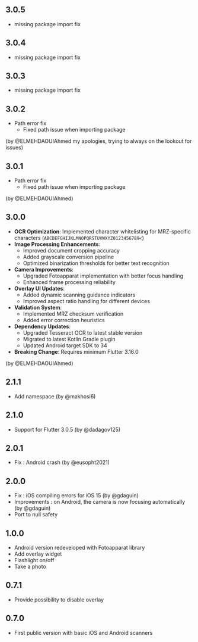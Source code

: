 ## 3.0.5

* missing package import fix

## 3.0.4

* missing package import fix

## 3.0.3

* missing package import fix

## 3.0.2
* Path error fix
  - Fixed path issue when importing package

(by @ELMEHDAOUIAhmed my apologies, trying to always on the lookout for issues)

## 3.0.1
* Path error fix
  - Fixed path issue when importing package

(by @ELMEHDAOUIAhmed)

## 3.0.0

* **OCR Optimization**: Implemented character whitelisting for MRZ-specific characters (`ABCDEFGHIJKLMNOPQRSTUVWXYZ0123456789<`)
* **Image Processing Enhancements**:
  - Improved document cropping accuracy
  - Added grayscale conversion pipeline
  - Optimized binarization thresholds for better text recognition
* **Camera Improvements**:
  - Upgraded Fotoapparat implementation with better focus handling
  - Enhanced frame processing reliability
* **Overlay UI Updates**:
  - Added dynamic scanning guidance indicators
  - Improved aspect ratio handling for different devices
* **Validation System**:
  - Implemented MRZ checksum verification
  - Added error correction heuristics
* **Dependency Updates**:
  - Upgraded Tesseract OCR to latest stable version
  - Migrated to latest Kotlin Gradle plugin
  - Updated Android target SDK to 34
* **Breaking Change**: Requires minimum Flutter 3.16.0

(by @ELMEHDAOUIAhmed)


## 2.1.1

* Add namespace (by @makhosi6)

## 2.1.0

* Support for Flutter 3.0.5 (by @dadagov125)

## 2.0.1

* Fix : Android crash (by @eusopht2021)

## 2.0.0

* Fix : iOS compiling errors for iOS 15 (by @gdaguin)
* Improvements : on Android, the camera is now focusing automatically (by @gdaguin)
* Port to null safety

## 1.0.0
* Android version redeveloped with Fotoapparat library
* Add overlay widget
* Flashlight on/off
* Take a photo

## 0.7.1

* Provide possibility to disable overlay

## 0.7.0

* First public version with basic iOS and Android scanners
